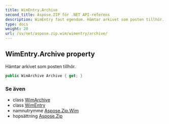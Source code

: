 ```yaml
---
title: WimEntry.Archive
second_title: Aspose.ZIP för .NET API-referens
description: WimEntry fast egendom. Hämtar arkivet som posten tillhör.
type: docs
weight: 20
url: /sv/net/aspose.zip.wim/wimentry/archive/
---
```

## WimEntry.Archive property

Hämtar arkivet som posten tillhör.

```csharp
public WimArchive Archive { get; }
```

### Se även

* class [WimArchive](../../wimarchive/)
* class [WimEntry](../)
* namnutrymme [Aspose.Zip.Wim](../../wimentry/)
* hopsättning [Aspose.Zip](../../../)


